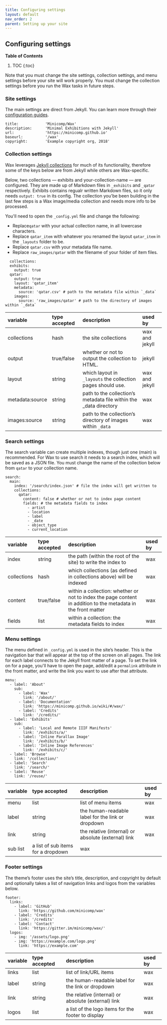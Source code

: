 ```yaml
---
title: Configuring settings
layout: default
nav_order: 2
parent: Setting up your site
---
```

## Configuring settings

**Table of Contents**
1. TOC
{:toc}

Note that you must change the site settings, collection settings, and menu settings before your site will work properly. You must change the collection settings before you run the Wax tasks in future steps.

### Site settings
The main settings are direct from Jekyll. You can learn more through their [configuration guides](https://jekyllrb.com/docs/configuration/).



```
title:            'Minicomp/Wax'
description:      'Minimal Exhibitions with Jekyll'
url:              'https://minicomp.github.io'
baseurl:          '/wax'
copyright:        'Example copyright org, 2018'

```


### Collection settings
Wax leverages [Jekyll collections](https://jekyllrb.com/docs/step-by-step/09-collections/) for much of its functionality, therefore some of the keys below are from Jekyll while others are Wax-specific.

Below, two collections — exhibits and your-collection-name — are configured. They are made up of Markdown files in `_exhibits` and `_qatar` respectively. Exhibits contains regualr written Markdown files, so it only needs `output: true` in its config. The collection you'be been building in the last few steps is a Wax image/media collection and needs more info to be processed.

You'll need to open the `_config.yml` file and change the following:
* Replace`qatar` with your actual collection name, in all lowercase characters.
* Replace `qatar_item` with whatever you renamed the layout `qatar_item` in the `_layouts` folder to be.
* Replace `qatar.csv` with your metadata file name.
* Replace `raw_images/qatar` with the filename of your folder of item files. 


```
  collections:
  exhibits:
    output: true
  qatar:
    output: true
    layout: 'qatar_item'
    metadata:
      source: 'qatar.csv' # path to the metadata file within `_data`
    images:
      source: 'raw_images/qatar' # path to the directory of images within `_data`
```      
| variable      | type accepted	| description	                                                    | used by      |
|:--------------|:------------- |:----------------------------------------------------------------|:-------------|
|collections    |hash           |the site collections                                             |wax and jekyll|
|output         |true/false     |whether or not to output the collection to HTML.                 |jekyll        |
|layout         |string         |which layout in `_layouts` the collection pages should use.      |wax and jekyll|
|metadata:source|string         |path to the collection’s metadata file within the _data directory|wax           |
|images:source  |string         |path to the collection’s directory of images within `_data`      |wax           |

### Search settings
The search variable can create multiple indexes, though just one (main) is recommended. For Wax to use search it needs to a search index, which will be saved as a JSON file. You must change the name of the collection below from `qatar` to your collection name.

```
search:
  main:
    index: '/search/index.json' # file the index will get written to
    collections:
      qatar:
        content: false # whether or not to index page content
        fields: # the metadata fields to index
          - artist
          - location
          - label
          - _date
          - object_type
          - current_location
```
| variable |	type accepted	| description	| used by |
|:-------- | :-------- | :-------- |      :-------- |
| index	| string | the path (within the root of the site) to write the index to | wax |
| collections	| hash |	which collections (as defined in collections above) will be indexed	| wax |
| content	| true/false |	within a collection: whether or not to index the page content in addition to the metadata in the front matter	| wax |
| fields	| list |	within a collection: the metadata fields to index |	wax |

### Menu settings
The menu defined in `_config.yml` is used in the site’s header. This is the navigation bar that will appear at the top of the screen on all pages. The link for each label connects to the Jekyll front matter of a page. To set the link on for a page, you'll have to open the page, add/edit a `permalink` attribute in the front matter, and write the link you want to use after that attribute.

```
menu:
  - label: 'About'
    sub:
      - label: 'Wax'
        link: '/about/'
      - label: 'Documentation'
        link: 'https://minicomp.github.io/wiki/#/wax/'
      - label: 'Credits'
        link: '/credits/'
  - label: 'Exhibits'
    sub:
      - label: 'Local and Remote IIIF Manifests'
        link: '/exhibits/a/'
      - label: 'Inline Parallax Image'
        link: '/exhibits/b/'
      - label: 'Inline Image References'
        link: '/exhibits/c/'
  - label: 'Browse'
    link: '/collection/'
  - label: 'Search'
    link: '/search/'
  - label: 'Reuse'
    link: '/reuse/'
```
| variable |	type accepted	| description	| used by |
|:-------|:-----|:-----|:-----|
| menu | list	| list of menu items | wax |
| label |	string	| the human-readable label for the link or dropdown	| wax |
| link |	string	| the relative (internal) or absolute (external) link |	wax |
| sub	list|	a list of sub items for a dropdown	| wax |

### Footer settings
The theme’s footer uses the site’s title, description, and copyright by default and optionally takes a list of navigation links and logos from the variables below.
```
footer:
  links:
    - label: 'GitHub'
      link: 'https://github.com/minicomp/wax'
    - label: 'Credits'
      link: '/credits'
    - label: 'Contact'
      link: 'https://gitter.im/minicomp/wax/'
  logos:
    - img: '/assets/logo.png'
    - img: 'https://example.com/logo.png'
      link: 'https://example.com'
```

| variable |	type accepted	| description	| used by |
|:-------|:-----|:-----|:-----|
| links | list	| list of link/URL items | wax |
| label |	string	| the human-readable label for the link or dropdown	| wax |
| link |	string	| the relative (internal) or absolute (external) link |	wax |
| logos |	list | a list of the logo items for the footer to display	| wax |
